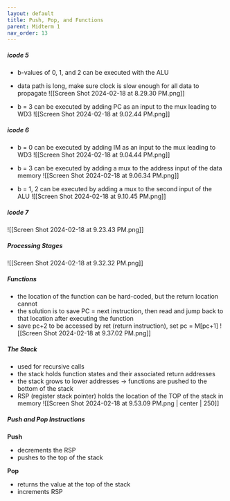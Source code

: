 ```yaml
---
layout: default
title: Push, Pop, and Functions
parent: Midterm 1
nav_order: 13
---
```

##### icode 5
- b-values of 0, 1, and 2 can be executed with the ALU
- data path is long, make sure clock is slow enough for all data to propagate
![[Screen Shot 2024-02-18 at 8.29.30 PM.png]]

- b = 3 can be executed by adding PC as an input to the mux leading to WD3
![[Screen Shot 2024-02-18 at 9.02.44 PM.png]]
##### icode 6
- b = 0 can be executed by adding IM as an input to the mux leading to WD3
![[Screen Shot 2024-02-18 at 9.04.44 PM.png]]

- b = 3 can be executed by adding a mux to the address input of the data memory
![[Screen Shot 2024-02-18 at 9.06.34 PM.png]]

- b = 1, 2 can be executed by adding a mux to the second input of the ALU
![[Screen Shot 2024-02-18 at 9.10.45 PM.png]]
##### icode 7
![[Screen Shot 2024-02-18 at 9.23.43 PM.png]]
##### Processing Stages
![[Screen Shot 2024-02-18 at 9.32.32 PM.png]]
##### Functions
- the location of the function can be hard-coded, but the return location cannot
- the solution is to save PC = next instruction, then read and jump back to that location after executing the function
- save pc+2 to be accessed by ret (return instruction), set pc = M\[pc+1\]
![[Screen Shot 2024-02-18 at 9.37.02 PM.png]]
##### The Stack
- used for recursive calls
- the stack holds function states and their associated return addresses
- the stack grows to lower addresses → functions are pushed to the bottom of the stack
- RSP (register stack pointer) holds the location of the TOP of the stack in memory
![[Screen Shot 2024-02-18 at 9.53.09 PM.png | center | 250]]
##### Push and Pop Instructions
**Push**
- decrements the RSP
- pushes to the top of the stack

**Pop**
- returns the value at the top of the stack
- increments RSP